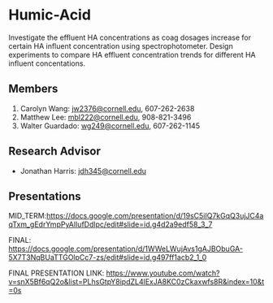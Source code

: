 # Humic-Acid
Investigate the effluent HA concentrations as coag dosages increase for certain HA influent concentration using spectrophotometer. Design experiments to compare HA effluent concentration trends for different HA influent concentations.

## Members
1. Carolyn Wang: jw2376@cornell.edu, 607-262-2638
2. Matthew Lee: mbl222@cornell.edu, 908-821-3496
3. Walter Guardado: wg249@cornell.edu, 607-262-1145

## Research Advisor
* Jonathan Harris: jdh345@cornell.edu
## Presentations
MID_TERM:https://docs.google.com/presentation/d/19sC5iIQ7kGqQ3ujJC4aqTxm_gEdrYmpPyAlIufDdlpc/edit#slide=id.g4d2a9edf58_3_7


FINAL: https://docs.google.com/presentation/d/1WWeLWujAvs1gAJBObuGA-5X7T3NqBUaTTGOlpCc7-zs/edit#slide=id.g497ff1acb2_1_0


FINAL PRESENTATION LINK: https://www.youtube.com/watch?v=snX5Bf6qQ2o&list=PLhsGtpY8ipdZL4lExJA8KC0zCkaxwfs8R&index=10&t=0s
